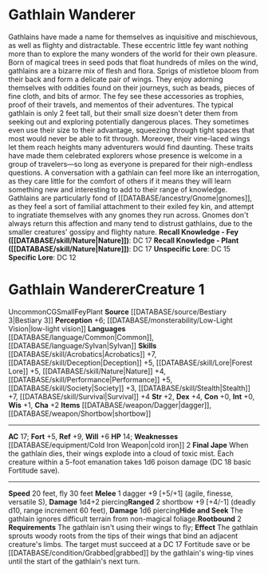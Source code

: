﻿---
ac: '17'
alignment: CG
all_resistance: null
burrow_speed: null
charisma: '+2'
climb_speed: null
constitution: '+0'
creature_ability:
- Final Jape
- Hide and Seek
- Rootbound
creature_family: '[[DATABASE/monsterfamily/Gathlain|Gathlain]]'
dexterity: '+4'
element: null
fly_speed: '30'
fortitude: '+5'
hardness: null
hp: '14'
id: '1163'
immunity: null
intelligence: '+0'
land_speed: '20'
language:
- '[[DATABASE/language/Common|Common]]'
- '[[DATABASE/language/Sylvan|Sylvan]]'
level: '1'
max_speed: '30'
name: Gathlain Wanderer
perception: '+6'
rarity: Uncommon
reflex: '+9'
resistance: null
rus_type_level: null
school: null
sense:
- '[[DATABASE/monsterability/Low-Light Vision|low-light vision]]'
size: Small
skill:
- '[[DATABASE/skill/Acrobatics|Acrobatics]] +7'
- '[[DATABASE/skill/Deception|Deception]] +5'
- '[[DATABASE/skill/Lore|Forest Lore]] +5'
- '[[DATABASE/skill/Nature|Nature]] +4'
- '[[DATABASE/skill/Performance|Performance]] +5'
- '[[DATABASE/skill/Society|Society]] +3'
- '[[DATABASE/skill/Stealth|Stealth]] +7'
- '[[DATABASE/skill/Survival|Survival]] +4'
source: '[[DATABASE/source/Bestiary 3|Bestiary 3]]'
speed:
- 20 feet
- fly 30 feet
spell: null
strength: '+2'
strength_req: '2'
strongest_save:
- Reflex
swim_speed: null
trait:
- '[[DATABASE/trait/Fey|Fey]]'
- '[[DATABASE/trait/Plant|Plant]]'
- '[[DATABASE/trait/Uncommon|Uncommon]]'
type: Creature
vision: Low-light vision
weakest_save:
- Fortitude
weakness:
- '[[DATABASE/equipment/Cold Iron Weapon|cold iron]] 2'
will: '+6'
wisdom: '+1'

---
# Gathlain Wanderer

Gathlains have made a name for themselves as inquisitive and mischievous, as well as flighty and distractable. These eccentric little fey want nothing more than to explore the many wonders of the world for their own pleasure.
 Born of magical trees in seed pods that float hundreds of miles on the wind, gathlains are a bizarre mix of flesh and flora. Sprigs of mistletoe bloom from their back and form a delicate pair of wings. They enjoy adorning themselves with oddities found on their journeys, such as beads, pieces of fine cloth, and bits of armor. The fey see these accessories as trophies, proof of their travels, and mementos of their adventures.
 The typical gathlain is only 2 feet tall, but their small size doesn't deter them from seeking out and exploring potentially dangerous places. They sometimes even use their size to their advantage, squeezing through tight spaces that most would never be able to fit through. Moreover, their vine-laced wings let them reach heights many adventurers would find daunting. These traits have made them celebrated explorers whose presence is welcome in a group of travelers—so long as everyone is prepared for their nigh-endless questions. A conversation with a gathlain can feel more like an interrogation, as they care little for the comfort of others if it means they will learn something new and interesting to add to their range of knowledge.
 Gathlains are particularly fond of [[DATABASE/ancestry/Gnome|gnomes]], as they feel a sort of familial attachment to their exiled fey kin, and attempt to ingratiate themselves with any gnomes they run across. Gnomes don't always return this affection and many tend to distrust gathlains, due to the smaller creatures' gossipy and flighty nature.
**Recall Knowledge - Fey ([[DATABASE/skill/Nature|Nature]])**: DC 17
**Recall Knowledge - Plant ([[DATABASE/skill/Nature|Nature]])**: DC 17
**Unspecific Lore**: DC 15
**Specific Lore**: DC 12

# Gathlain Wanderer<span class="item-type">Creature 1</span>

<span class="trait-uncommon item-trait">Uncommon</span><span class="trait-alignment item-trait">CG</span><span class="trait-size item-trait">Small</span><span class="item-trait">Fey</span><span class="item-trait">Plant</span>
**Source** [[DATABASE/source/Bestiary 3|Bestiary 3]]
**Perception** +6; [[DATABASE/monsterability/Low-Light Vision|low-light vision]]
**Languages** [[DATABASE/language/Common|Common]], [[DATABASE/language/Sylvan|Sylvan]]
**Skills** [[DATABASE/skill/Acrobatics|Acrobatics]] +7, [[DATABASE/skill/Deception|Deception]] +5, [[DATABASE/skill/Lore|Forest Lore]] +5, [[DATABASE/skill/Nature|Nature]] +4, [[DATABASE/skill/Performance|Performance]] +5, [[DATABASE/skill/Society|Society]] +3, [[DATABASE/skill/Stealth|Stealth]] +7, [[DATABASE/skill/Survival|Survival]] +4
**Str** +2, **Dex** +4, **Con** +0, **Int** +0, **Wis** +1, **Cha** +2
**Items** [[DATABASE/weapon/Dagger|dagger]], [[DATABASE/weapon/Shortbow|shortbow]]

---
**AC** 17; **Fort** +5, **Ref** +9, **Will** +6
**HP** 14; **Weaknesses** [[DATABASE/equipment/Cold Iron Weapon|cold iron]] 2
<span class="in-box-ability">**Final Jape** When the gathlain dies, their wings explode into a cloud of toxic mist. Each creature within a 5-foot emanation takes 1d6 poison damage (DC 18 basic Fortitude save).</span>

---
**Speed** 20 feet, fly 30 feet
<span class="in-box-ability">**Melee** <span class="action-icon">1</span> dagger +9 [+5/+1] (agile, finesse, versatile S), **Damage** 1d4+2 piercing</span><span class="in-box-ability">**Ranged** <span class="action-icon">2</span> shortbow +9 [+4/-1] (deadly d10, range increment 60 feet), **Damage** 1d6 piercing</span><span class="in-box-ability">**Hide and Seek** The gathlain ignores difficult terrain from non-magical foliage.</span><span class="in-box-ability">**Rootbound** <span class="action-icon">2</span> **Requirements** The gathlain isn't using their wings to fly; **Effect** The gathlain sprouts woody roots from the tips of their wings that bind an adjacent creature's limbs. The target must succeed at a DC 17 Fortitude save or be [[DATABASE/condition/Grabbed|grabbed]] by the gathlain's wing-tip vines until the start of the gathlain's next turn.</span>